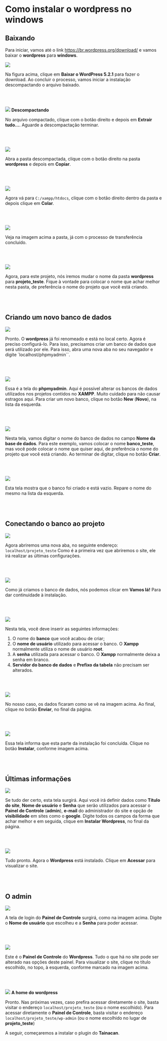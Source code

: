 # Como instalar o wordpress no windows #

## Baixando ##

Para iniciar, vamos até o link https://br.wordpress.org/download/ e vamos baixar o **wordpress** para **windows**.

![](/_assets/images/wordpress_01.png)

Na figura acima, clique em **Baixar o WordPress 5.2.1** para fazer o download. Ao concluir o processo, vamos iniciar a instalação descompactando o arquivo baixado.

<br><br>

![](/_assets/images/wordpress_02.png)
**Descompactando**

No arquivo compactado, clique com o botão direito e depois em **Extrair tudo…**. Aguarde a descompactação terminar.

<br><br>

![](/_assets/images/wordpress_03.png)

Abra a pasta descompactada, clique com o botão direito na pasta **wordpress** e depois em **Copiar**.

<br><br>

![](/_assets/images/wordpress_04.png)

Agora vá para `C:/xampp/htdocs`, clique com o botão direito dentro da pasta e depois clique em **Colar**.

<br><br>

![](/_assets/images/wordpress_05.png)

Veja na imagem acima a pasta, já com o processo de transferência concluído.

<br><br>

![](/_assets/images/wordpress_06.png)

Agora, para este projeto, nós iremos mudar o nome da pasta **wordpress** para **projeto_teste**. Fique à vontade para colocar o nome que achar melhor nesta pasta, de preferência o nome do projeto que você está criando.

<br><br>

## Criando um novo banco de dados ##

![](/_assets/images/wordpress_07.png)

Pronto. O **wordpress** já foi renomeado e está no local certo. Agora é preciso configurá-lo. Para isso, precisamos criar um banco de dados que será utilizado por ele. Para isso, abra uma nova aba no seu navegador e digite `localhost/phpmyadmin``.

<br><br>

![](/_assets/images/wordpress_08.png)

Essa é a tela do **phpmyadmin**. Aqui é possível alterar os bancos de dados utilizados nos projetos contidos no **XAMPP**. Muito cuidado para não causar estragos aqui. Para criar um novo banco, clique no botão **New** (**Novo**), na lista da esquerda.

<br><br>

![](/_assets/images/wordpress_09.png)

Nesta tela, vamos digitar o nome do banco de dados no campo **Nome da base de dados**. Para este exemplo, vamos colocar o nome **banco_teste**, mas você pode colocar o nome que quiser aqui, de preferência o nome do projeto que você está criando. Ao terminar de digitar, clique no botão **Criar**.

<br><br>

![](/_assets/images/wordpress_10.png)

Esta tela mostra que o banco foi criado e está vazio. Repare o nome do mesmo na lista da esquerda.

<br><br>

## Conectando o banco ao projeto ##

![](/_assets/images/wordpress_11.png)

Agora abriremos uma nova aba, no seguinte endereço: `localhost/projeto_teste`
Como é a primeira vez que abriremos o site, ele irá realizar as últimas configurações.

<br><br>

![](/_assets/images/wordpress_12.png)

Como já criamos o banco de dados, nós podemos clicar em **Vamos lá!** Para dar continuidade à instalação.

<br><br>

![](/_assets/images/wordpress_13.png)

Nesta tela, você deve inserir as seguintes informações:
1. O nome do **banco** que você acabou de criar;
2. O **nome de usuário** utilizado para acessar o banco. O **Xampp** normalmente utiliza o nome de usuário **root**.
3. A **senha** utilizada para acessar o banco. O **Xampp** normalmente deixa a senha em branco.
4. **Servidor do banco de dados** e **Prefixo da tabela** não precisam ser alterados.

<br><br>

![](/_assets/images/wordpress_14.png)

No nosso caso, os dados ficaram como se vê na imagem acima. Ao final, clique no botão **Enviar**, no final da página.

<br><br>

![](/_assets/images/wordpress_15.png)

Essa tela informa que esta parte da instalação foi concluída. Clique no botão **Instalar**, conforme imagem acima.

<br><br>

## Últimas informações ##

![](/_assets/images/wordpress_16.png)

Se tudo der certo, esta tela surgirá. Aqui você irá definir dados como **Título do site**, **Nome de usuário** e **Senha** que serão utilizados para acessar o **Painel de Controle** (**admin**), **e-mail** do administrador do site e opção de **visibilidade** em sites como o **google**. Digite todos os campos da forma que achar melhor e em seguida, clique em **Instalar Wordpress**, no final da página.

<br><br>

![](/_assets/images/wordpress_17.png)

Tudo pronto. Agora o **Wordpress** está instalado. Clique em **Acessar** para visualizar o site.

<br><br>

## O admin ##

![](/_assets/images/wordpress_18.png)

A tela de login do **Painel de Controle** surgirá, como na imagem acima. Digite o **Nome de usuário** que escolheu e a **Senha** para poder acessar.

<br><br>

![](/_assets/images/wordpress_19.png)

Este é o **Painel de Controle** do **Wordpress**. Tudo o que há no site pode ser alterado nas opções deste painel. Para visualizar o site, clique no título escolhido, no topo, à esquerda, conforme marcado na imagem acima.

<br><br>

![](/_assets/images/wordpress_20.png)
**A home do wordpress**

Pronto. Nas próximas vezes, caso prefira acessar diretamente o site, basta visitar o endereço `localhost/projeto_teste` (ou o nome escolhido).
Para acessar diretamente o **Painel de Controle**, basta visitar o endereço `localhost/projeto_teste/wp-admin` (ou o nome escolhido no lugar de **projeto_teste**)

A seguir, começaremos a instalar o plugin do **Tainacan**.

<br><br>